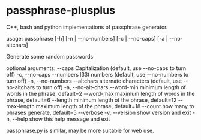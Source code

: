 # passphrase-plusplus

C++, bash and python implementations of passphrase generator.

usage: passphrase [-h] [-n | --no-numbers] [-c | --no-caps] [-a | --no-altchars]

Generate some random passwords

optional arguments:
  --caps             Capitalization (default, use --no-caps to turn off)
  -c, --no-caps
  --numbers          l33t numbers (default, use --no-numbers to turn off)
  -n, --no-numbers
  --altchars         alternate characters (default, use --no-altchars to turn off)
  -a, --no-alt-chars
  --word-min         minimum length of words in the phrase, default=2
  --word-max         maximum length of words in the phrase, default=6
  --length           minimum length of the phrase, default=12
  --max-length       maximum length of the phrase, default=18
  --count            how many to phrases generate, default=5
  --verbose
  -v, --version   show version and exit
  -h, --help      show this help message and exit

passphrase.py is similar, may be more suitable for web use.
